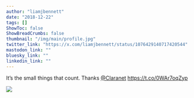 ```yaml
---
author: "liamjbennett"
date: "2018-12-22"
tags: []
ShowToc: false
ShowBreadCrumbs: false
thumbnail: "/img/main/profile.jpg"
twitter_link: "https://x.com/liamjbennett/status/1076429140717420544"
mastodon_link: ""
bluesky_link: ""
linkedin_link: ""
---
```


It’s the small things that count. Thanks [@Claranet](https://x.com/Claranet) https://t.co/0WAr7oqZyp

![](https://pbs.twimg.com/media/DvA-loRWsAE_msV.jpg)
